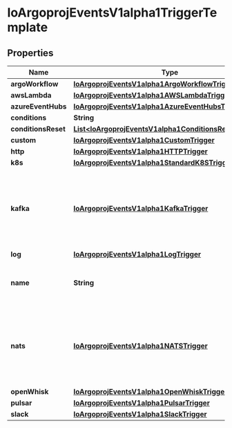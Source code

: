 
# IoArgoprojEventsV1alpha1TriggerTemplate

## Properties
Name | Type | Description | Notes
------------ | ------------- | ------------- | -------------
**argoWorkflow** | [**IoArgoprojEventsV1alpha1ArgoWorkflowTrigger**](IoArgoprojEventsV1alpha1ArgoWorkflowTrigger.md) |  |  [optional]
**awsLambda** | [**IoArgoprojEventsV1alpha1AWSLambdaTrigger**](IoArgoprojEventsV1alpha1AWSLambdaTrigger.md) |  |  [optional]
**azureEventHubs** | [**IoArgoprojEventsV1alpha1AzureEventHubsTrigger**](IoArgoprojEventsV1alpha1AzureEventHubsTrigger.md) |  |  [optional]
**conditions** | **String** |  |  [optional]
**conditionsReset** | [**List&lt;IoArgoprojEventsV1alpha1ConditionsResetCriteria&gt;**](IoArgoprojEventsV1alpha1ConditionsResetCriteria.md) |  |  [optional]
**custom** | [**IoArgoprojEventsV1alpha1CustomTrigger**](IoArgoprojEventsV1alpha1CustomTrigger.md) |  |  [optional]
**http** | [**IoArgoprojEventsV1alpha1HTTPTrigger**](IoArgoprojEventsV1alpha1HTTPTrigger.md) |  |  [optional]
**k8s** | [**IoArgoprojEventsV1alpha1StandardK8STrigger**](IoArgoprojEventsV1alpha1StandardK8STrigger.md) |  |  [optional]
**kafka** | [**IoArgoprojEventsV1alpha1KafkaTrigger**](IoArgoprojEventsV1alpha1KafkaTrigger.md) | Kafka refers to the trigger designed to place messages on Kafka topic. +optional. |  [optional]
**log** | [**IoArgoprojEventsV1alpha1LogTrigger**](IoArgoprojEventsV1alpha1LogTrigger.md) |  |  [optional]
**name** | **String** | Name is a unique name of the action to take. |  [optional]
**nats** | [**IoArgoprojEventsV1alpha1NATSTrigger**](IoArgoprojEventsV1alpha1NATSTrigger.md) | NATS refers to the trigger designed to place message on NATS subject. +optional. |  [optional]
**openWhisk** | [**IoArgoprojEventsV1alpha1OpenWhiskTrigger**](IoArgoprojEventsV1alpha1OpenWhiskTrigger.md) |  |  [optional]
**pulsar** | [**IoArgoprojEventsV1alpha1PulsarTrigger**](IoArgoprojEventsV1alpha1PulsarTrigger.md) |  |  [optional]
**slack** | [**IoArgoprojEventsV1alpha1SlackTrigger**](IoArgoprojEventsV1alpha1SlackTrigger.md) |  |  [optional]



